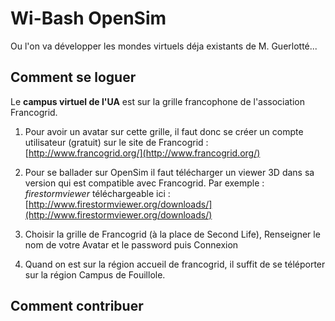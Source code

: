 # Wi-Bash OpenSim

Ou l'on va développer les mondes virtuels déja existants de M. Guerlotté...

## Comment se loguer
Le **campus virtuel de l'UA** est sur la grille francophone de l'association Francogrid.

1. Pour avoir un avatar sur cette grille, il faut donc se créer un compte utilisateur (gratuit) sur le site de Francogrid : [http://www.francogrid.org/](http://www.francogrid.org/)

2. Pour se ballader sur OpenSim il faut télécharger un viewer 3D dans sa version qui est compatible avec Francogrid. Par exemple : *firestormviewer* téléchargeable ici : [http://www.firestormviewer.org/downloads/](http://www.firestormviewer.org/downloads/)

3. Choisir la grille de Francogrid (à la place de Second Life), Renseigner le nom de votre Avatar et le password puis Connexion

4. Quand on est sur la région accueil de francogrid, il suffit de se téléporter sur la région Campus de Fouillole.


## Comment contribuer
